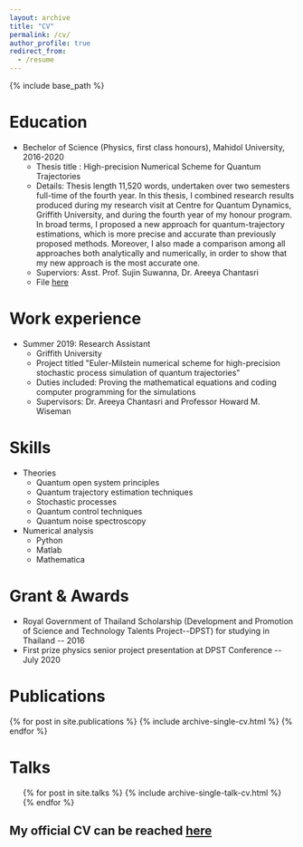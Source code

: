 ```yaml
---
layout: archive
title: "CV"
permalink: /cv/
author_profile: true
redirect_from:
  - /resume
---
```


{% include base_path %}

Education
======
* Bechelor of Science (Physics, first class honours), Mahidol University, 2016-2020
  * Thesis title : High-precision Numerical Scheme for Quantum Trajectories
  * Details: Thesis length 11,520 words, undertaken over two semesters full-time of the fourth year. In this thesis, I combined research results produced during my research visit at Centre for Quantum Dynamics, Griffith University, and during the fourth year of my honour program. In broad terms, I proposed a new approach for quantum-trajectory estimations, which is more precise and accurate than previously proposed methods. Moreover, I also made a comparison among all approaches both analytically and numerically, in order to show that my new approach is the most accurate one.
  * Superviors:  Asst. Prof. Sujin Suwanna, Dr. Areeya Chantasri
  * File [here](https://www.dropbox.com/s/ilblhs4o4ct7t76/Nattaphong_BScThesis-Submitted-Vertion.pdf?dl=0)

Work experience
======
* Summer 2019: Research Assistant
  * Griffith University
  * Project  titled "Euler-Milstein numerical scheme for high-precision stochastic process simulation of quantum trajectories"
  * Duties included: Proving the mathematical equations and coding computer programming for the simulations
  * Supervisors: Dr. Areeya Chantasri and Professor Howard M. Wiseman

  
Skills
======
* Theories
  * Quantum open system principles
  * Quantum trajectory estimation techniques
  * Stochastic processes
  * Quantum control techniques
  * Quantum noise spectroscopy
* Numerical analysis
  * Python
  * Matlab
  * Mathematica

Grant & Awards
======
* Royal Government of Thailand Scholarship (Development and Promotion of Science and Technology Talents Project--DPST) for studying in Thailand -- 2016
* First prize physics senior project presentation at DPST Conference -- July 2020

Publications
======
{% for post in site.publications %} {% include archive-single-cv.html %} {% endfor %}
  
Talks
======
  <ul>{% for post in site.talks %}
    {% include archive-single-talk-cv.html %}
  {% endfor %}</ul>
  
 My official CV can be reached [here](https://www.dropbox.com/scl/fi/q3bv7ea9djce4ytg74gjp/Nattaphong-CV-Griffith.pdf?rlkey=qjkw6mdnwy93qy60ls72cah0o&dl=0)
 -----
